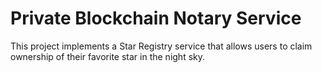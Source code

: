 # Private Blockchain Notary Service

This project implements a Star Registry service that allows users to claim ownership of their favorite star in the night sky.
